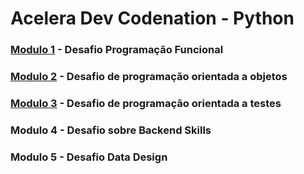 # Acelera Dev Codenation - Python 

### [Modulo 1](/python-5) - Desafio Programação Funcional

### [Modulo 2](/python-6) - Desafio de programação orientada a objetos

### [Modulo 3](/python-7) - Desafio de programação orientada a testes

### Modulo 4 - Desafio sobre Backend Skills

### Modulo 5 - Desafio Data Design






